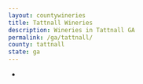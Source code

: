 ```yaml
---
layout: countywineries
title: Tattnall Wineries
description: Wineries in Tattnall GA
permalink: /ga/tattnall/
county: tattnall
state: ga
---
```

-
